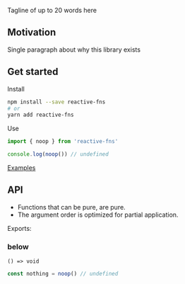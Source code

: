 Tagline of up to 20 words here

## Motivation

Single paragraph about why this library exists

## Get started

Install

```bash
npm install --save reactive-fns
# or
yarn add reactive-fns
```

Use

```typescript
import { noop } from 'reactive-fns'

console.log(noop()) // undefined
```

[Examples](https://github.com/skulptur/reactive-fns/tree/master/example)

## API

- Functions that can be pure, are pure.
- The argument order is optimized for partial application.

Exports:

### below

`() => void`

```typescript
const nothing = noop() // undefined
```
